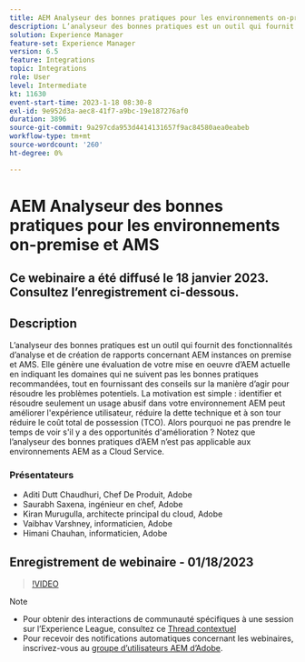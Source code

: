 ```yaml
---
title: AEM Analyseur des bonnes pratiques pour les environnements on-premise et AMS
description: L’analyseur des bonnes pratiques est un outil qui fournit des fonctionnalités d’analyse et de création de rapports concernant une AEM sur site et des instances AMS. Elle génère une évaluation de votre mise en oeuvre d’AEM actuelle en indiquant les domaines qui ne suivent pas les bonnes pratiques recommandées, tout en fournissant des conseils sur la manière d’agir pour résoudre les problèmes potentiels.
solution: Experience Manager
feature-set: Experience Manager
version: 6.5
feature: Integrations
topic: Integrations
role: User
level: Intermediate
kt: 11630
event-start-time: 2023-1-18 08:30-8
exl-id: 9e952d3a-aec8-41f7-a9bc-19e187276af0
duration: 3896
source-git-commit: 9a297cda953d4414131657f9ac84580aea0eabeb
workflow-type: tm+mt
source-wordcount: '260'
ht-degree: 0%

---
```


# AEM Analyseur des bonnes pratiques pour les environnements on-premise et AMS

## Ce webinaire a été diffusé le 18 janvier 2023. Consultez l’enregistrement ci-dessous.

## Description

L’analyseur des bonnes pratiques est un outil qui fournit des fonctionnalités d’analyse et de création de rapports concernant AEM instances on premise et AMS. Elle génère une évaluation de votre mise en oeuvre d’AEM actuelle en indiquant les domaines qui ne suivent pas les bonnes pratiques recommandées, tout en fournissant des conseils sur la manière d’agir pour résoudre les problèmes potentiels. La motivation est simple : identifier et résoudre seulement un usage abusif dans votre environnement AEM peut améliorer l&#39;expérience utilisateur, réduire la dette technique et à son tour réduire le coût total de possession (TCO). Alors pourquoi ne pas prendre le temps de voir s&#39;il y a des opportunités d&#39;amélioration ?
Notez que l’analyseur des bonnes pratiques d’AEM n’est pas applicable aux environnements AEM as a Cloud Service.

### Présentateurs

* Aditi Dutt Chaudhuri, Chef De Produit, Adobe
* Saurabh Saxena, ingénieur en chef, Adobe
* Kiran Murugulla, architecte principal du cloud, Adobe
* Vaibhav Varshney, informaticien, Adobe
* Himani Chauhan, informaticien, Adobe

## Enregistrement de webinaire - 01/18/2023

>[!VIDEO](https://video.tv.adobe.com/v/3413364/)

>[!NOTE]
>
>* Pour obtenir des interactions de communauté spécifiques à une session sur l’Experience League, consultez ce [Thread contextuel](https://bit.ly/3Z6AyM1)
>* Pour recevoir des notifications automatiques concernant les webinaires, inscrivez-vous au [groupe d’utilisateurs AEM d’Adobe](https://aem-augs.adobe.com/).
